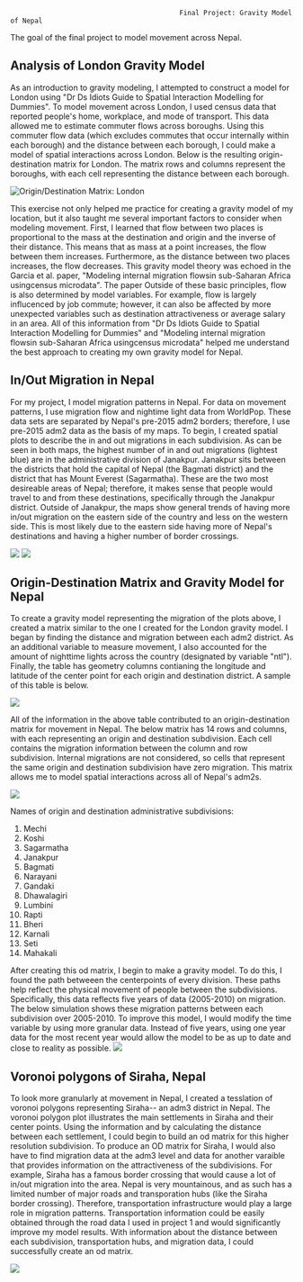                                               Final Project: Gravity Model of Nepal
The goal of the final project to model movement across Nepal. 

## Analysis of London Gravity Model 
As an introduction to gravity modeling, I attempted to construct a model for London using "Dr Ds Idiots Guide to Spatial Interaction Modelling for Dummies". To model movement across London, I used census data that reported people's home, workplace, and mode of transport. This data allowed me to estimate commuter flows across boroughs. Using this commuter flow data (which excludes commutes that occur internally within each borough) and the distance between each borough, I could make a model of spatial interactions across London. Below is the resulting origin-destination matrix for London. The matrix rows and columns represent the boroughs, with each cell representing the distance between each borough. 

![Origin/Destination Matrix: London](project_3/odm_london.png)

This exercise not only helped me practice for creating a gravity model of my location, but it also taught me several important factors to consider when modeling movement. First, I learned that flow between two places is proportional to the mass at the destination and origin and the inverse of their distance. This means that as mass at a point increases, the flow between them increases. Furthermore, as the distance between two places increases, the flow decreases. This gravity model theory was echoed in the Garcia et al. paper, "Modeling internal migration flowsin sub-Saharan Africa usingcensus microdata". The paper Outside of these basic principles, flow is also determined by model variables. For example, flow is largely influcenced by job commute; however, it can also be affected by more unexpected variables such as destination attractiveness or average salary in an area. All of this information from "Dr Ds Idiots Guide to Spatial Interaction Modelling for Dummies" and "Modeling internal migration flowsin sub-Saharan Africa usingcensus microdata" helped me understand the best approach to creating my own gravity model for Nepal. 

## In/Out Migration in Nepal
For my project, I model migration patterns in Nepal. For data on movement patterns, I use migration flow and nightime light data from WorldPop. These data sets are separated by Nepal's pre-2015 adm2 borders; therefore, I use pre-2015 adm2 data as the basis of my maps. To begin, I created spatial plots to describe the in and out migrations in each subdivision. As can be seen in both maps, the highest number of in and out migrations (lightest blue) are in the administrative division of Janakpur. Janakpur sits between the districts that hold the capital of Nepal (the Bagmati district) and the district that has Mount Everest (Sagarmatha). These are the two most desireable areas of Nepal; therefore, it makes sense that people would travel to and from these destinations, specifically through the Janakpur district. Outside of Janakpur, the maps show general trends of having more in/out migration on the eastern side of the country and less on the western side. This is most likely due to the eastern side having more of Nepal's destinations and having a higher number of border crossings. 

![](project_3/inmigration.png)
![](project_3/outmigration.png)

## Origin-Destination Matrix and Gravity Model for Nepal
To create a gravity model representing the migration of the plots above, I created a matrix similar to the one I created for the London gravity model. I began by finding the distance and migration between each adm2 district. As an additional variable to measure movement, I also accounted for the amount of nighttime lights across the country (designated by variable "ntl"). Finally, the table has geometry columns contianing the longitude and latitude of the center point for each origin and destination district. A sample of this table is below. 

![](project_3/OD_npl.png)

All of the information in the above table contributed to an origin-destination matrix for movement in Nepal. The below matrix has 14 rows and columns, with each representing an origin and destination subdivision. Each cell contains the migration information between the column and row subdivision. Internal migrations are not considered, so cells that represent the same origin and destination subdivision have zero migration. This matrix allows me to model spatial interactions across all of Nepal's adm2s.

![](project_3/odm_npl.png)

Names of origin and destination administrative subdivisions:
1. Mechi  
2. Koshi  
3. Sagarmatha	  
4. Janakpur  
5. Bagmati  
6. Narayani  
7. Gandaki  
8. Dhawalagiri  
9. Lumbini	  
10. Rapti  
11. Bheri  
12. Karnali  
13. Seti  
14. Mahakali  

After creating this od matrix, I begin to make a gravity model. To do this, I found the path betweeen the centerpoints of every division. These paths help reflect the physical movement of people between the subdivisions. Specifically, this data reflects five years of data (2005-2010) on migration. The below simulation shows these migration patterns between each subdivision over 2005-2010. To improve this model, I would modify the time variable by using more granular data. Instead of five years, using one year data for the most recent year would allow the model to be as up to date and close to reality as possible. 
![](project_3/output.gif)

## Voronoi polygons of Siraha, Nepal
To look more granularly at movement in Nepal, I created a tesslation of voronoi polygons representing Siraha-- an adm3 district in Nepal. The voronoi polygon plot illustrates the main settlements in Siraha and their center points. Using the information and by calculating the distance between each settlement, I could begin to build an od matrix for this higher resolution subdivision. To produce an OD matrix for Siraha, I would also have to find migration data at the adm3 level and data for another varaible that provides information on the attractiveness of the subdivisions. For example, Siraha has a famous border crossing that would cause a lot of in/out migration into the area. Nepal is very mountainous, and as such has a limited number of major roads and transporation hubs (like the Siraha border crossing). Therefore, transportation infrastructure would play a large role in migration patterns. Transportation information could be easily obtained through the road data I used in project 1 and would significantly improve my model results. With information about the distance between each subdivision, transportation hubs, and migration data, I could successfully create an od matrix. 

![](project_3/sir_vornoi.png)

